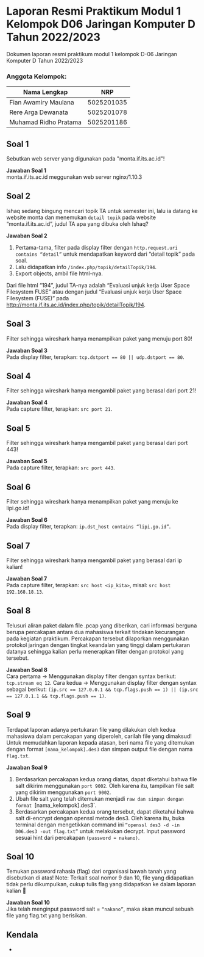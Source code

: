 # Laporan Resmi Praktikum Modul 1 Kelompok D06 Jaringan Komputer D Tahun 2022/2023

Dokumen laporan resmi praktikum modul 1 kelompok D-06 Jaringan Komputer D Tahun 2022/2023

### Anggota Kelompok:
Nama Lengkap                | NRP
--------------------------- | -------------
Fian Awamiry Maulana        | 5025201035 
Rere Arga Dewanata          | 5025201078 
Muhamad Ridho Pratama       | 5025201186

## Soal 1   
   Sebutkan web server yang digunakan pada "monta.if.its.ac.id"! 
   
   **Jawaban Soal 1**          
   monta.if.its.ac.id meggunakan web server nginx/1.10.3  
       
## Soal 2  
   Ishaq sedang bingung mencari topik TA untuk semester ini, lalu ia datang ke website monta dan menemukan `detail topik` pada website “monta.if.its.ac.id”, judul TA apa yang dibuka oleh Ishaq?  
   
   **Jawaban Soal 2**    
   1. Pertama-tama, filter pada display filter dengan ```http.request.uri contains “detail”``` untuk mendapatkan keyword dari “detail topik” pada soal.
   2. Lalu didapatkan info ```/index.php/topik/detailTopik/194```.  
   3. Export objects, ambil file html-nya.  
       
   Dari file html “194”, judul TA-nya adalah “Evaluasi unjuk kerja User Space Filesystem FUSE” atau dengan judul “Evaluasi unjuk kerja User Space  Filesystem  (FUSE)” pada http://monta.if.its.ac.id/index.php/topik/detailTopik/194.  

## Soal 3  
   Filter sehingga wireshark hanya menampilkan paket yang menuju port 80!      
   
   **Jawaban Soal 3**    
   Pada display filter, terapkan: `tcp.dstport == 80 || udp.dstport == 80`.  
   
## Soal 4   
   Filter sehingga wireshark hanya mengambil paket yang berasal dari port 21!  
   
   **Jawaban Soal 4**    
   Pada capture filter, terapkan: `src port 21`.  
  
## Soal 5 
   Filter sehingga wireshark hanya mengambil paket yang berasal dari port 443!  
   
   **Jawaban Soal 5**  
   Pada capture filter, terapkan: `src port 443`.  
   
## Soal 6  
   Filter sehingga wireshark hanya menampilkan paket yang menuju ke lipi.go.id!  
   
   **Jawaban Soal 6**  
   Pada display filter, terapkan: `ip.dst_host contains “lipi.go.id”`.  
   
## Soal 7  
   Filter sehingga wireshark hanya mengambil paket yang berasal dari ip kalian!  
   
   **Jawaban Soal 7**    
   Pada capture filter, terapkan: `src host <ip_kita>`, misal: `src host 192.168.18.13`.  
   
## Soal 8  
   Telusuri aliran paket dalam file .pcap yang diberikan, cari informasi berguna berupa percakapan antara dua mahasiswa terkait tindakan kecurangan pada kegiatan praktikum. Percakapan tersebut dilaporkan menggunakan protokol jaringan dengan tingkat keandalan yang tinggi dalam pertukaran datanya sehingga kalian perlu menerapkan filter dengan protokol yang tersebut.
   
   **Jawaban Soal 8**  
   Cara pertama -> Menggunakan display filter dengan syntax berikut: `tcp.stream eq 12`.
   Cara kedua -> Menggunakan display filter dengan syntax sebagai berikut: `(ip.src == 127.0.0.1 && tcp.flags.push == 1) || (ip.src == 127.0.1.1 && tcp.flags.push == 1)`.  
   
## Soal 9  
   Terdapat laporan adanya pertukaran file yang dilakukan oleh kedua mahasiswa dalam percakapan yang diperoleh, carilah file yang dimaksud! Untuk memudahkan laporan kepada atasan, beri nama file yang ditemukan dengan format `[nama_kelompok].des3` dan simpan output file dengan nama `flag.txt`.  
   
   **Jawaban Soal 9**  
   1. Berdasarkan percakapan kedua orang diatas, dapat diketahui bahwa file salt dikirim menggunakan `port 9002`. Oleh karena itu, tampilkan file salt yang dikirim menggunakan `port 9002`.    
   2. Ubah file salt yang telah ditemukan menjadi `raw dan simpan dengan format `[nama_kelompok].des3`.  
   3. Berdasarkan percakapan kedua orang tersebut, dapat diketahui bahwa salt di-encrypt dengan openssl metode des3. Oleh karena itu, buka terminal dengan mengetikkan command ini `“openssl des3 -d -in D06.des3 -out flag.txt”` untuk melakukan decrypt. Input password sesuai hint dari percakapan `(password = nakano)`. 
   
## Soal 10 
   Temukan password rahasia (flag) dari organisasi bawah tanah yang disebutkan di atas! Note: Terkait soal nomor 9 dan 10, file yang didapatkan tidak perlu dikumpulkan, cukup tulis flag yang didapatkan ke dalam laporan kalian 🙏
   
   **Jawaban Soal 10**  
   Jika telah menginput password salt = ```“nakano”```, maka akan muncul sebuah file yang  flag.txt yang berisikan.  
   
## Kendala  
- 

